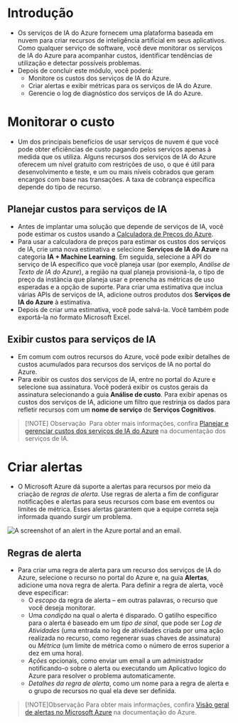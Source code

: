 # Introdução
- Os serviços de IA do Azure fornecem uma plataforma baseada em nuvem para criar recursos de inteligência artificial em seus aplicativos. Como qualquer serviço de software, você deve monitorar os serviços de IA do Azure para acompanhar custos, identificar tendências de utilização e detectar possíveis problemas.
- Depois de concluir este módulo, você poderá:
	- Monitore os custos dos serviços de IA do Azure.
	- Criar alertas e exibir métricas para os serviços de IA do Azure.
	- Gerencie o log de diagnóstico dos serviços de IA do Azure.
# Monitorar o custo
-  Um dos principais benefícios de usar serviços de nuvem é que você pode obter eficiências de custo pagando pelos serviços apenas à medida que os utiliza. Alguns recursos dos serviços de IA do Azure oferecem um nível gratuito com restrições de uso, o que é útil para desenvolvimento e teste, e um ou mais níveis cobrados que geram encargos com base nas transações. A taxa de cobrança específica depende do tipo de recurso.
## Planejar custos para serviços de IA
- Antes de implantar uma solução que depende de serviços de IA, você pode estimar os custos usando a [Calculadora de Preços do Azure](https://azure.microsoft.com/pricing/calculator/).
- Para usar a calculadora de preços para estimar os custos dos serviços de IA, crie uma nova estimativa e selecione **Serviços de IA do Azure** na categoria **IA + Machine Learning**. Em seguida, selecione a API do serviço de IA específico que você planeja usar (por exemplo, _Análise de Texto de IA do Azure_), a região na qual planeja provisioná-la, o tipo de preço da instância que planeja usar e preencha as métricas de uso esperadas e a opção de suporte. Para criar uma estimativa que inclua várias APIs de serviços de IA, adicione outros produtos dos **Serviços de IA do Azure** à estimativa.
- Depois de criar uma estimativa, você pode salvá-la. Você também pode exportá-la no formato Microsoft Excel.
## Exibir custos para serviços de IA
- Em comum com outros recursos do Azure, você pode exibir detalhes de custos acumulados para recursos dos serviços de IA no portal do Azure.
- Para exibir os custos dos serviços de IA, entre no portal do Azure e selecione sua assinatura. Você poderá exibir os custos gerais da assinatura selecionando a guia **Análise de custo**. Para exibir apenas os custos dos serviços de IA, adicione um filtro que restrinja os dados para refletir recursos com um **nome de serviço** de **Serviços Cognitivos**.
>[!NOTE] Observação
> Para obter mais informações, confira [Planejar e gerenciar custos dos serviços de IA do Azure](https://learn.microsoft.com/pt-br/azure/ai-services/plan-manage-costs) na documentação dos serviços de IA.

# Criar alertas
- O Microsoft Azure dá suporte a alertas para recursos por meio da criação de _regras de alerta_. Use regras de alerta a fim de configurar notificações e alertas para seus recursos com base em eventos ou limites de métrica. Esses alertas garantem que a equipe correta seja informada quando surgir um problema.

![A screenshot of an alert in the Azure portal and an email.](https://learn.microsoft.com/pt-br/training/wwl-data-ai/monitor-ai-services/media/alert.png)
## Regras de alerta
- Para criar uma regra de alerta para um recurso dos serviços de IA do Azure, selecione o recurso no portal do Azure e, na guia **Alertas**, adicione uma nova regra de alerta. Para definir a regra de alerta, você deve especificar:
	- O _escopo_ da regra de alerta – em outras palavras, o recurso que você deseja monitorar.
	- Uma _condição_ na qual o alerta é disparado. O gatilho específico para o alerta é baseado em um _tipo de sinal_, que pode ser _Log de Atividades_ (uma entrada no log de atividades criada por uma ação realizada no recurso, como regenerar suas chaves de assinatura) ou _Métrica_ (um limite de métrica como o número de erros superior a dez em uma hora).
	- _Ações_ opcionais, como enviar um email a um administrador notificando-o sobre o alerta ou executando um Aplicativo logico do Azure para resolver o problema automaticamente.
	- _Detalhes da regra de alerta_, como um nome para a regra de alerta e o grupo de recursos no qual ela deve ser definida.

> [!NOTE]Observação
> Para obter mais informações, confira [Visão geral de alertas no Microsoft Azure](https://learn.microsoft.com/pt-br/azure/azure-monitor/alerts/alerts-overview) na documentação do Azure.
